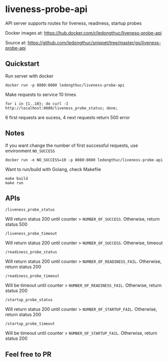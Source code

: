 # liveness-probe-api

API server supports routes for liveness, readiness, startup probes

Docker images at: https://hub.docker.com/r/ledongthuc/liveness-probe-api

Source at: https://github.com/ledongthuc/snippet/tree/master/go/liveness-probe-api

## Quickstart

Run server with docker
```
docker run -p 8080:8080 ledongthuc/liveness-probe-api
```

Make requests to service 10 times
```
for i in {1..10}; do curl -I http://localhost:8080/liveness_probe_status; done;
```

6 first requests are sucess, 4 next requests return 500 error

## Notes

If you want change the number of first successful requests, use environment `NO_SUCCESS`

```
docker run -e NO_SUCCESS=10 -p 8080:8080 ledongthuc/liveness-probe-api
```

Want to run/build with Golang, check Makefile

```
make build
make run
```
## APIs

`/liveness_probe_status`

Will return status 200 until counter > `NUMBER_OF_SUCCESS`. Otherwise, return status 500

`/liveness_probe_timeout`

Will return status 200 until counter > `NUMBER_OF_SUCCESS`. Otherwise, timeout

`/readiness_probe_status`

Will return status 200 until counter > `NUMBER_OF_READINESS_FAIL`. Otherwise, return status 200 

`/readiness_probe_timeout`

Will be timeout until counter > `NUMBER_OF_READINESS_FAIL`. Otherwise, return status 200 

`/startup_probe_status`

Will return status 200 until counter > `NUMBER_OF_STARTUP_FAIL`. Otherwise, return status 200 

`/startup_probe_timeout`

Will be timeout until counter > `NUMBER_OF_STARTUP_FAIL`. Otherwise, return status 200 

## Feel free to PR

